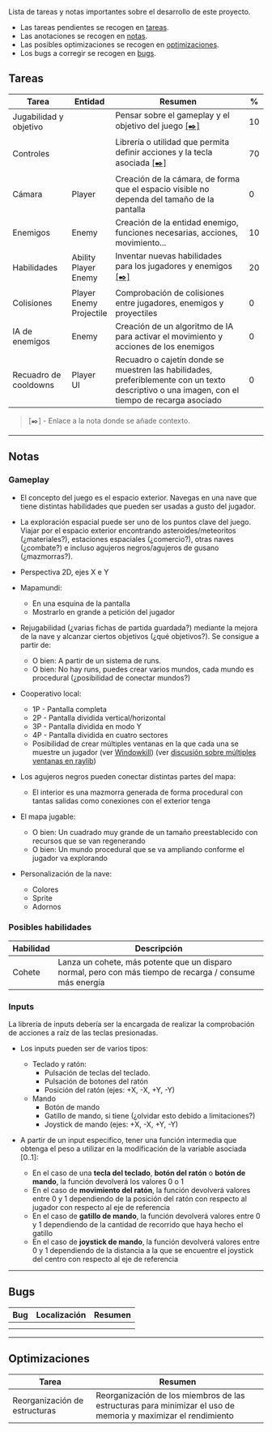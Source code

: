 Lista de tareas y notas importantes sobre el desarrollo de este proyecto.
- Las tareas pendientes se recogen en [tareas](#Tareas).
- Las anotaciones se recogen en [notas](#Notas).
- Las posibles optimizaciones se recogen en [optimizaciones](#Optimizaciones).
- Los bugs a corregir se recogen en [bugs](#Bugs).
## Tareas

| Tarea                  | Entidad                       | Resumen                                                                                                                                        | %   |
| ---------------------- | ----------------------------- | ---------------------------------------------------------------------------------------------------------------------------------------------- | --- |
| Jugabilidad y objetivo |                               | Pensar sobre el gameplay y el objetivo del juego [\[✒️\]](#notas#gameplay)                                                                     | 10  |
| Controles              |                               | Librería o utilidad que permita definir acciones y la tecla asociada [\[✒️\]](#notas#inputs)                                                   | 70  |
| Cámara                 | Player                        | Creación de la cámara, de forma que el espacio visible no dependa del tamaño de la pantalla                                                    | 0   |
| Enemigos               | Enemy                         | Creación de la entidad enemigo, funciones necesarias, acciones, movimiento...                                                                  | 10  |
| Habilidades            | Ability<br>Player<br>Enemy    | Inventar nuevas habilidades para los jugadores y enemigos [\[✒️\]](#notas#posibles%20habilidades)                                              | 20  |
| Colisiones             | Player<br>Enemy<br>Projectile | Comprobación de colisiones entre jugadores, enemigos y proyectiles                                                                             | 0   |
| IA de enemigos         | Enemy                         | Creación de un algoritmo de IA para activar el movimiento y acciones de los enemigos                                                           | 0   |
| Recuadro de cooldowns  | Player<br>UI                  | Recuadro o cajetín donde se muestren las habilidades, preferiblemente con un texto descriptivo o una imagen, con el tiempo de recarga asociado | 0   |
>\[✒️\] - Enlace a la nota donde se añade contexto.

---
## Notas
### Gameplay

- El concepto del juego es el espacio exterior. Navegas en una nave que tiene distintas habilidades que pueden ser usadas a gusto del jugador.

- La exploración espacial puede ser uno de los puntos clave del juego. Viajar por el espacio exterior encontrando asteroides/meteoritos (¿materiales?), estaciones espaciales (¿comercio?), otras naves (¿combate?) e incluso agujeros negros/agujeros de gusano (¿mazmorras?).

-  Perspectiva 2D, ejes X e Y

- Mapamundi:
	- En una esquina de la pantalla
	- Mostrarlo en grande a petición del jugador

- Rejugabilidad (¿varias fichas de partida guardada?) mediante la mejora de la nave y alcanzar ciertos objetivos (¿qué objetivos?). Se consigue a partir de:
	- O bien: A partir de un sistema de runs.
	- O bien: No hay runs, puedes crear varios mundos, cada mundo es procedural (¿posibilidad de conectar mundos?)

- Cooperativo local:
	- 1P - Pantalla completa
	- 2P - Pantalla dividida vertical/horizontal
	- 3P - Pantalla dividida en modo Y
	- 4P - Pantalla dividida en cuatro sectores
	- Posibilidad de crear múltiples ventanas en la que cada una se muestre un jugador (ver [Windowkill](https://torcado.itch.io/windowkill)) (ver [discusión sobre múltiples ventanas en raylib](https://github.com/raysan5/raylib/issues/1989#issuecomment-2291474771))

- Los agujeros negros pueden conectar distintas partes del mapa:
	- El interior es una mazmorra generada de forma procedural con tantas salidas como conexiones con el exterior tenga

- El mapa jugable:
	- O bien: Un cuadrado muy grande de un tamaño preestablecido con recursos que se van regenerando
	- O bien: Un mundo procedural que se va ampliando conforme el jugador va explorando

- Personalización de la nave:
	- Colores
	- Sprite
	- Adornos

### Posibles habilidades

| Habilidad | Descripción                                                                                              |
| --------- | -------------------------------------------------------------------------------------------------------- |
| Cohete    | Lanza un cohete, más potente que un disparo normal, pero con más tiempo de recarga / consume más energía |
### Inputs
La librería de inputs debería ser la encargada de realizar la comprobación de acciones a raíz de las teclas presionadas.

- Los inputs pueden ser de varios tipos:
	- Teclado y ratón:
		- Pulsación de teclas del teclado.
		- Pulsación de botones del ratón
		- Posición del ratón (ejes: +X, -X, +Y, -Y)
	- Mando
		- Botón de mando
		- Gatillo de mando, si tiene (¿olvidar esto debido a limitaciones?)
		- Joystick de mando (ejes: +X, -X, +Y, -Y)

- A partir de un input especifico, tener una función intermedia que obtenga el peso a utilizar en la modificación de la variable asociada \[0..1\]:
	- En el caso de una **tecla del teclado**, **botón del ratón** o **botón de mando**, la función devolverá los valores 0 o 1
	- En el caso de **movimiento del ratón**, la función devolverá valores entre 0 y 1 dependiendo de la posición del ratón con respecto al jugador con respecto al eje de referencia
	- En el caso de **gatillo de mando**, la función devolverá valores entre 0 y 1 dependiendo de la cantidad de recorrido que haya hecho el gatillo
	- En el caso de **joystick de mando**, la función devolverá valores entre 0 y 1 dependiendo de la distancia a la que se encuentre el joystick del centro con respecto al eje de referencia


---
## Bugs

| Bug | Localización | Resumen |
| --- | ------------ | ------- |
|     |              |         |
|     |              |         |

---
## Optimizaciones

| Tarea                         | Resumen                                                                                                       |
| ----------------------------- | ------------------------------------------------------------------------------------------------------------- |
| Reorganización de estructuras | Reorganización de los miembros de las estructuras para minimizar el uso de memoria y maximizar el rendimiento |

